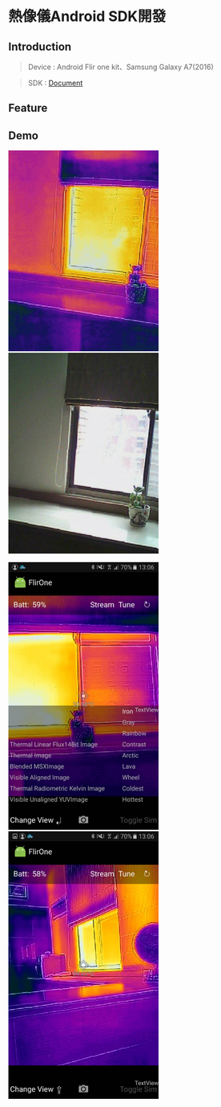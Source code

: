 # 熱像儀Android SDK開發

## Introduction
> Device : Android Flir one kit、Samsung Galaxy A7(2016)

> SDK : [Document](https://developer.flir.com/release-announcements/android-sdk-1-0-1-released/)

## Feature




## Demo

  <img src="Screenshot/pic1.jpg" width="300">  <img src="Screenshot/pic2.jpg" width="300">

  <img src="Screenshot/pic3.jpg" width="300">  <img src="Screenshot/pic4.jpg" width="300">



